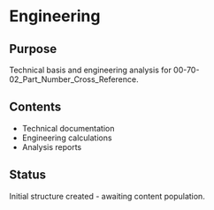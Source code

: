 # Engineering

## Purpose
Technical basis and engineering analysis for 00-70-02_Part_Number_Cross_Reference.

## Contents
- Technical documentation
- Engineering calculations
- Analysis reports

## Status
Initial structure created - awaiting content population.
